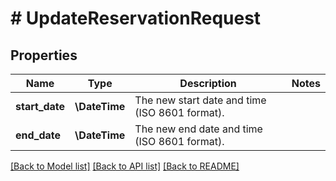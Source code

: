 # # UpdateReservationRequest

## Properties

Name | Type | Description | Notes
------------ | ------------- | ------------- | -------------
**start_date** | **\DateTime** | The new start date and time (ISO 8601 format). |
**end_date** | **\DateTime** | The new end date and time (ISO 8601 format). |

[[Back to Model list]](../../README.md#models) [[Back to API list]](../../README.md#endpoints) [[Back to README]](../../README.md)
